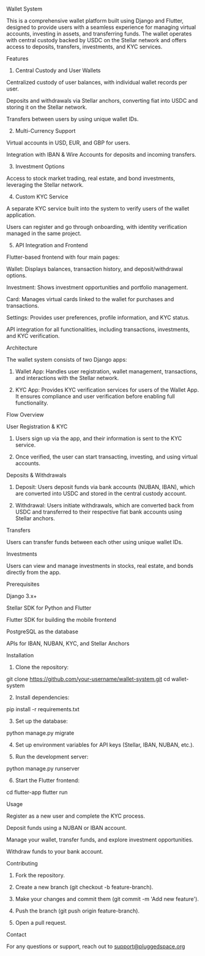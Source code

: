 Wallet System

This is a comprehensive wallet platform built using Django and Flutter, designed to provide users with a seamless experience for managing virtual accounts, investing in assets, and transferring funds. The wallet operates with central custody backed by USDC on the Stellar network and offers access to deposits, transfers, investments, and KYC services.

Features

1. Central Custody and User Wallets

Centralized custody of user balances, with individual wallet records per user.

Deposits and withdrawals via Stellar anchors, converting fiat into USDC and storing it on the Stellar network.

Transfers between users by using unique wallet IDs.



2. Multi-Currency Support

Virtual accounts in USD, EUR, and GBP for users.

Integration with IBAN & Wire Accounts for deposits and incoming transfers.



3. Investment Options

Access to stock market trading, real estate, and bond investments, leveraging the Stellar network.



4. Custom KYC Service

A separate KYC service built into the system to verify users of the wallet application.

Users can register and go through onboarding, with identity verification managed in the same project.



5. API Integration and Frontend

Flutter-based frontend with four main pages:

Wallet: Displays balances, transaction history, and deposit/withdrawal options.

Investment: Shows investment opportunities and portfolio management.

Card: Manages virtual cards linked to the wallet for purchases and transactions.

Settings: Provides user preferences, profile information, and KYC status.


API integration for all functionalities, including transactions, investments, and KYC verification.




Architecture

The wallet system consists of two Django apps:

1. Wallet App: Handles user registration, wallet management, transactions, and interactions with the Stellar network.


2. KYC App: Provides KYC verification services for users of the Wallet App. It ensures compliance and user verification before enabling full functionality.



Flow Overview

User Registration & KYC

1. Users sign up via the app, and their information is sent to the KYC service.


2. Once verified, the user can start transacting, investing, and using virtual accounts.



Deposits & Withdrawals

1. Deposit: Users deposit funds via bank accounts (NUBAN, IBAN), which are converted into USDC and stored in the central custody account.


2. Withdrawal: Users initiate withdrawals, which are converted back from USDC and transferred to their respective fiat bank accounts using Stellar anchors.



Transfers

Users can transfer funds between each other using unique wallet IDs.


Investments

Users can view and manage investments in stocks, real estate, and bonds directly from the app.


Prerequisites

Django 3.x+

Stellar SDK for Python and Flutter

Flutter SDK for building the mobile frontend

PostgreSQL as the database

APIs for IBAN, NUBAN, KYC, and Stellar Anchors


Installation

1. Clone the repository:

git clone https://github.com/your-username/wallet-system.git
cd wallet-system


2. Install dependencies:

pip install -r requirements.txt


3. Set up the database:

python manage.py migrate


4. Set up environment variables for API keys (Stellar, IBAN, NUBAN, etc.).


5. Run the development server:

python manage.py runserver


6. Start the Flutter frontend:

cd flutter-app
flutter run



Usage

Register as a new user and complete the KYC process.

Deposit funds using a NUBAN or IBAN account.

Manage your wallet, transfer funds, and explore investment opportunities.

Withdraw funds to your bank account.


Contributing

1. Fork the repository.


2. Create a new branch (git checkout -b feature-branch).


3. Make your changes and commit them (git commit -m 'Add new feature').


4. Push the branch (git push origin feature-branch).


5. Open a pull request.



Contact

For any questions or support, reach out to support@pluggedspace.org



